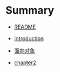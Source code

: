 # Summary

* [README](README.md)

* [Introduction](SUMMARY.md)

* [面向对象](fobj.md)

* [chapter2](chapter2.md)

